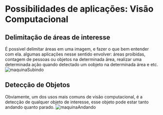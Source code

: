 # **Possibilidades de aplicações: Visão Computacional**

## **Delimitação de áreas de interesse**

É possivel delimitar áreas em uma imagem, e fazer o que bem entender com ela. algumas aplicações nesse sentido envolver: áreas proibidas, contagem de pessoas ou objetos na determinada área, realizar uma determinada ação quando detectado um oobjeto na determinada área e etc.
![maquinaSubindo]([imagens/maquinaSubindo.gif](https://github.com/usuario/repositorio/blob/main/imagens/maquinaSubindo.gif))

## **Detecção de Objetos**

Obviamente, um dos usos mais comuns de visão computacional, é a detecção de qualquer objeto de interesse, esse objeto pode estar tanto andando quanto parado. 
![maquinaAndando](maquinaAndando.gif)

